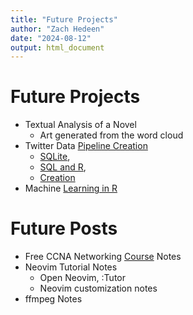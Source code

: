 ```yaml
---
title: "Future Projects"
author: "Zach Hedeen"
date: "2024-08-12"
output: html_document
---
```




# Future Projects 

- Textual Analysis of a Novel
  - Art generated from the word cloud
- Twitter Data [Pipeline Creation](https://www.datacamp.com/tutorial/introduction-to-data-pipelines-for-data-professionals)
  - [SQLite](https://www.datacamp.com/tutorial/beginners-guide-to-sqlite), 
  - [SQL and R](https://www.datacamp.com/tutorial/sqlite-in-r), 
  - [Creation](https://www.datacamp.com/tutorial/building-a-tweet-etl-pipeline-using-r)
- Machine [Learning in R](https://www.datacamp.com/tutorial/tutorial-machine-learning-pipelines-mlops-deployment) 


# Future Posts

- Free CCNA Networking [Course](https://youtube.com/playlist?list=PLIhvC56v63IJVXv0GJcl9vO5Z6znCVb1P&si=3RL_2D8sqQup6trU) Notes
- Neovim Tutorial Notes
  - Open Neovim, :Tutor
  - Neovim customization notes
- ffmpeg Notes

